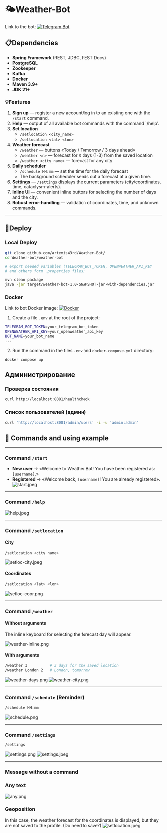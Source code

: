 # 🌤️Weather-Bot

Link to the bot:
[![Telegram Bot](https://img.shields.io/badge/Telegram-Try%20it-blue)](https://t.me/weather_java25_bot)

## 📋Dependencies
 - **Spring Framework** (REST, JDBC, REST Docs)
 - **PostgreSQL**
 - **Zookeeper**
 - **Kafka**
 - **Docker**
 - **Maven 3.9+**
 - **JDK 21+**

### 💡Features
1. **Sign up** — register a new account/log in to an existing one with the `/start` command.
2. **Help** — output of all available bot commands with the command `/help'.
3. **Set location**
   - `/setlocation <city_name>`
   - `/setlocation <lat> <lon>`
4. **Weather forecast**
   - `/weather` — buttons «Today / Tomorrow / 3 days ahead»
   - `/weather <n>` — forecast for *n* days (1-3) from the saved location
   - `/weather <city_name>` — forecast for any city
5. **Daily scheduler**
   - `/schedule HH:mm` — set the time for the daily forecast
   - The background scheduler sends out a forecast at a given time.
6. **Settings** — `/settings` displays the current parameters (city/coordinates, time, cataclysm-alerts).
7. **Inline UI** — convenient inline buttons for selecting the number of days and the city.
8. **Robust error-handling** — validation of coordinates, time, and unknown commands.

---

## 🚀Deploy

### Local Deploy

```bash
git clone github.com/artemis43rd/Weather-Bot/
cd Weather-bot/weather-bot

# export needed variables (TELEGRAM_BOT_TOKEN, OPENWEATHER_API_KEY
# and others form .properties files)

mvn clean package
java -jar target/weather-bot-1.0-SNAPSHOT-jar-with-dependencies.jar
```

### Docker
Link to bot Docker image:
[![Docker](https://hub.docker.com/r/artemis43rd/weather-bot)](https://hub.docker.com/r/artemis43rd/weather-bot)

1. Create a file `.env` at the root of the project:

```bash
TELEGRAM_BOT_TOKEN=your_telegram_bot_token
OPENWEATHER_API_KEY=your_openweather_api_key
BOT_NAME=your_bot_name
...
```

2. Run the command in the files `.env` and `docker-compose.yml` directory:
```bash
docker compose up
```

## Администрирование
### Проверка состояния
```bash
curl http://localhost:8081/healthcheck
```

### Список пользователей (админ)
```bash
curl 'http://localhost:8081/admin/users' -i -u 'admin:admin'
```

## 🎯 Commands and using example

---

### Command `/start`
- **New user** → «Welcome to Weather Bot! You have been registered as: `[username]`.»
- **Registered** → «Welcome back, `[username]`! You are already registered».
![start.jpeg](img/start.jpeg)

---

### Command `/help`
![help.jpeg](img/help.jpeg)

---

### Command `/setlocation`

####  City
```bash
/setlocation <city_name>
```
![setloc-city.jpeg](img/setloc-city.jpeg)

####  Coordinates
```bash
/setlocation <lat> <lon>
```
![setloc-coor.png](img/setloc-coor.png)

---

### Command `/weather`
#### Without arguments
The inline keyboard for selecting the forecast day will appear.

![weather-inline.png](img/weather-inline.png)

#### With arguments
```bash
/weather 3          # 3 days for the saved location
/weather London 2   # London, tomorrow
```
![weather-days.png](img/weather-days.png)
![weather-city.png](img/weather-city.png)

---

### Command `/schedule` (Reminder)
```bash
/schedule HH:mm
```
![schedule.png](img/schedule.png)

---

### Command `/settings`
```bash
/settings
```
![settings.png](img/settings.png)
![settings.jpeg](img/settings.jpeg)

---

### Message without a command
### Any text
![any.png](img/any.png)

### Geoposition
In this case, the weather forecast for the coordinates is displayed, but they are not saved to the profile.
(Do need to save?)
![setlocation.jpeg](img/setlocation.jpeg)